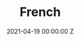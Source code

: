 ---
layout: simple
title: French
date: 2021-04-19 00:00:00 Z
description: "**POLITIQUE DE CONFIDENTIALITE DE TRIGGERISE**

La protection de vos données, de votre vie privée et de vos données à caractère personnel (telles que définies au paragraphe 1 de l&#39;article 4 du Règlement Général sur la Protection des Données (UE) 2016/679 (« RGPD »)) est très importante pour Triggerise Stitching et ses filiales : Triggerise Kenya Private Limited, l’antenne STriggerise Stichting Ethiopia, Triggerise India, Triggerise BV, Triggerise South Africa Pty Limited et Triggerise LABS Unipessoal Lda (ci-après « nous », « notre » ou « nos »). Il nous est primordial que nos clients (les « utilisateurs ») se sentent en sécurité lorsqu&#39;ils utilisent les services, produits et informations que nous fournissons par le biais de nos diverses plateformes. 


La présente politique définit les fondements sur lesquels les données à caractère personnel que nous collectons auprès de vous, ou que vous nous fournissez, seront traitées. Veuillez lire cette politique de confidentialité attentivement afin de comprendre les types de données que nous collectons auprès de vous, la manière dont nous les utilisons, les circonstances dans lesquelles nous les partagerons avec des tiers, ainsi que vos droits par rapport aux données à caractère personnel que vous nous fournissez. 


Lors de l&#39;utilisation de notre plateforme, de nos applications, de nos sites (les « Services »), il vous sera demandé d’accepter les pratiques décrites dans la présente politique et, le cas échéant, d’y donner votre consentement.


**SECTION 1 – QUI SOMMES NOUS**
La présente politique de confidentialité s&#39;applique au traitement des données par : Triggerise Stichting et ses filiales au Kenya, en Éthiopie, au Portugal, en Afrique du Sud et aux Pays-Bas. 
Les questions, commentaires et demandes concernant cette politique de confidentialité sont les bienvenus et doivent être adressés à :privacy@triggerise.org. Notre délégué à la protection des données est Admillo Ribeiro.


**SECTION 2 - APERÇU GÉNÉRAL DE COMMENT NOUS TRAITONS LES DONNÉES DANS LE CADRE DES SERVICES, PRODUITS ET INFORMATIONS FOURNIS** 
Les renseignements que vous nous fournissez. Il vous sera demandé de nous fournir des renseignements lorsque : 
- Vous remplirez des formulaires sur nos sites web, nos applications, nos actifs numériques (tels que Facebook Messenger, Twitter, Whatsapp, Instagram ou correspondrez avec
  nous par SMS, téléphone, e-mail ou autre ; 
- Vous vous inscrirez ou vous vous ferez inscrire pour utiliser nos services, produits ou offres, vous vous abonnerez
  à notre bulletin d&#39;information, à nos courriers électroniques promotionnels ou à d&#39;autres supports marketing ; 
- Vous utiliserez les services ou produits que vous recevrez par l&#39;intermédiaire de nos plateformes ; 
- Vous évaluerez les services ou produits que vous recevrez sur nos plateformes 
- Vous signalerez un problème concernant les services ou les produits que vous aurez reçus ; ou 
- Vous répondrez à toute enquête ou étude que nous utiliserons à des fins de recherche pour évaluer nos services ou améliorer la qualité des services que nous vous fournissons. 

Les renseignements que nous vous demanderons de fournir à ces fins peuvent inclure
votre sexe, votre date de naissance, votre numéro de téléphone, les produits ou services que vous aurez reçus, les adresses d’envoi d’un produit, d’un service ou d’informations, les récompenses échangées ou d&#39;autres informations nécessaires pour vérifier votre identité, par exemple une image de votre visage. 


**SECTION 3 - ACTIVITÉS SPÉCIFIQUES DE TRAITEMENT, TYPE ET FINALITÉ DE LEUR UTILISATION**


**3.1 LORSQUE VOUS UTILISEZ NOS SITES WEB** 
Types de données : adresse IP de l&#39;appareil demandeur, date et heure de l&#39;accès, nom et URL du fichier demandé, site web à partir duquel l&#39;accès est obtenu (« URL de référence »), navigateur utilisé
et, le cas échéant, système d&#39;exploitation de votre appareil et identité de votre fournisseur d&#39;accès. 

Utilisations de ces données : nous utilisons les données susmentionnées pour vous permettre d&#39;accéder à notre site web, pour
nous assurer que le site web peut établir une connexion Internet sans problème et qu&#39;il est facile à utiliser et pour analyser la sécurité et la stabilité du système, ainsi qu&#39;à des fins administratives supplémentaires. 

Justification de l&#39;utilisation : intérêts légitimes (article 6, paragraphe 1, point (f) du RGPD). Notre intérêt légitime se fonde sur les objectifs de collecte de données énumérés ci-dessus. Nous n&#39;utilisons pas les données collectées dans le but
de vous identifier. Vous n&#39;êtes pas obligée de fournir les données à caractère personnel susmentionnées. Toutefois, vous ne serez pas en mesure d&#39;accéder aux sites web si ces données à caractère personnel ne sont pas fournies. 

Durée de conservation : vos données sont supprimées après 14 jours, à moins qu&#39;un événement relatif à la sécurité ne se produise (par exemple, une attaque DDoS, ou attaque par déni de service). En cas d&#39;événement compromettant la sécurité, les fichiers journaux du serveur sont conservés jusqu&#39;à ce que l&#39;événement en question ait été éliminé et entièrement clarifié. 


**3.2 LORSQUE VOUS VOUS ENREGISTREZ OU VOUS VOUS INSCRIVEZ POUR RECEVOIR DES SERVICES OU DES PRODUITS SUR LES PLATEFORMESQUE NOUS GÉRONS** 
Types de données : le sexe, la date de naissance, l&#39;image de votre visage. Utilisations de ces données : nous utilisons les données susmentionnées pour vous fournir un compte utilisateur et l’accès aux services, produits et informations que nous fournissons par le biais de nos plateformes. Il n&#39;est pas possible d&#39;accéder à nos services si les données (non facultatives) ne sont pas fournies.

Justification de l&#39;utilisation : exécution du contrat (article 6 (1) (b) du RPDG / consentement (article 9 (2) (a) du RPDG). 
Durée de conservation : vos données sont supprimées ou anonymisées (et ne peuvent être associées à une personne physique particulière) lorsque vous demandez la suppression de votre compte. Si votre compte est inactif pendant plus de 12 mois, nous vous contacterons pour vérifier si vous souhaitez continuer à utiliser nos services. Si vous continuez à ne pas utiliser votre compte utilisateur pendant les 12 mois suivants, nous supprimerons votre compte et nous anonymiserons vos données (de sorte qu&#39;elles ne pourront pas être associées à une personne physique spécifique).


**3.3 LORSQUE VOUS RECEVEZ DES SERVICES, DES PRODUITS OU DES INFORMATIONS SUR LES PLATEFORMES QUE NOUS GÉRONS**
Types de données : le sexe, la date de naissance, l&#39;image de votre visage, le type de service, de produit ou d&#39;information que vous aurez reçu, l&#39;agent qui vous aura fourni le service ou le produit, la date à laquelle vous aurez reçu
le service, le produit ou l&#39;information, votre évaluation de la qualité des services, produits et informations que vous aurez reçus en échange de primes telles que des points de fidélité (« Tiko Miles ») et si oui, où vous avez échangé les primes/points de fidélité et combien de primes/points de fidélité vous avez dépensé.

Utilisations de ces données : nous utilisons les données ci-dessus pour vous permettre d&#39;accéder aux services, produits et informations que nous fournissons par le biais de nos plateformes. Nous utilisons également ces données pour améliorer la quantité et la qualité des services, produits et informations que vous recevez, pour vérifier et valider les services, produits et informations que vous avez reçus, pour rembourser les vendeurs et prestataires de services en contrepartie des services,produits et informations que vous avez reçus, pour vérifier votre éligibilité à accéder et à utiliser les services, produits et informations de nos plateformes, pour mettre en œuvre des interventions de recherche telles que des essais contrôlés randomisés, pour évaluer l&#39;efficacité des interventions de recherche, pour rendre compte aux bailleurs de fonds des services, produits ou informations fournis sur nos plateformes ; pour mener des recherches sur les utilisateurs et assurer un suivi avec vous sur la manière dont nous pouvons améliorer la qualité des services, produits et informations que vous avez reçus sur nos plateformes. Il est impossible d&#39;accéderà nos services, produits ou informations (non facultatifs) si ces renseignements ne sont pas fournis.

Justification de l&#39;utilisation : exécution du contrat (article 6 (1) (b) du RPDG / consentement (article 9 (2) (a) RPDG). Durée de conservation : vos données sont supprimées ou anonymisées (et ne peuvent être associées à une personne physique spécifique) lorsque vous demandez la suppression de votre compte.


**3.4 MARKETING DIRECT DES SERVICES, PRODUITS OU INFORMATIONS DISPONIBLES SUR LES PLATEFORMES QUE NOUS GÉRONS.** 
Types de données : le sexe, la date de naissance, l&#39;image de votre visage, le type de service, de produit ou d&#39;information
que vous avez reçu, la date à laquelle vous avez reçu le service, le produit ou l&#39;information, votre évaluation de la qualité des services, produits et informations que vous avez reçus, en échange de points de fidélité (« Tiko Miles ») auquel cas, où vous avez échangé les points de fidélité et combien de points de fidélité vous avez dépensé. 

Utilisations de ces données : nous utilisons les données susmentionnées pour promouvoir des services, des produits ou vous fournir des informations qui, selon nous, sont susceptibles de vous intéresser. Vous pouvez modifier vos paramètres-marketing  à tout moment (1) en envoyant le mot « STOP » à l&#39;un des numéros courts que vous avez utilisés pour vous inscrire à nos services, (2) en contactant et informant une mobilisatrice qui vous a aidée à vous inscrire sur notre plateforme, (3) en  nous appelant directement aux numéros partagés avec vous, (4) en tapant « Stop par message Whatsapp ou Facebook ou (5) en nous envoyant un e-mail. Justification de l&#39;utilisation : consentement (article 6, paragraphe 1, point (a) du RPDG).

Durée de conservation : Vos données sont supprimées ou anonymisées (et ne peuvent être associées à une personne physique spécifique) lorsque vous demandez la suppression de votre compte. 


**3.5 UTILISATION DES DONNÉES RELATIVES À VOTRE SANTÉ À DES FINS DE RECHERCHE ET DE STATISTIQUES**
Types de données : les enregistrements des produits ou services de santé que vous avez reçus de notre part, d&#39;autres données sanitaires que vous nous avez fournies directement ou indirectement pendant votre utilisation de nos produits ou services. Utilisations de ces données : nous traitons ces données pour mener des recherches sur l&#39;utilisation et la mise en œuvre des services et produits de santé sexuelle et reproductive et pour préparer des statistiques globales sur l&#39;utilisation géographique des produits, services ou informations de santé qui peuvent être mises en correspondance avec les informations démographiques que nous détenons sur vous. Lorsque ces données sont mises à la disposition du public, elles sont présentées sous forme de statistiques résumées et anonymes.

Justification de l&#39;utilisation : le traitement est nécessaire à des fins de recherche scientifique ou de statistiques et nous publions des statistiques anonymes et résumées à partir desquelles l&#39;identification d&#39;une personne physique spécifique est impossible (art. 9 (2) (j) DSGVO ; art. 27 (1) BDSG). Notre intérêt légitime par rapport au traitement des données à ces fins est de rendre compte à nos bailleurs de fonds et donateurs et aux rapports statutaires aux ministères de la santé et de soutenir les progrès effectués sur le plan de l&#39;accès universel aux soins de santé, ce qui est également dans l&#39;intérêt public. Vous pouvez, pour des raisons découlant de votre situation particulière, vous opposer à tout moment à un tel traitement en envoyant un courrier électronique à privacy@triggerise.org.

Durée de conservation : La durée de conservation de vos données sur la base desquelles nous créons les statistiques correspond à la période de traitement selon le point 3.2. Lorsque vous demandez la suppression d&#39;un cas spécifique ou si vous supprimez un cas dans l&#39;appli, les données de votre cas ne seront plus utilisées à cette fin. Les statistiques sont anonymes. 


**SECTION 4 - COOKIES ET SUIVI SUR NOS SITES WEB** 
Nos sites web utilisent ce que l&#39;on appelle des « cookies ». Les cookies sont des fichiers texte qui sont conservés dans le navigateur Internet ou par le navigateur Internet sur l&#39;appareil de l&#39;utilisateur (ordinateur, tablette ou téléphone). Nous utilisons le mot « cookies » pour désigner tous les outils qui collectent des données sur notre site Internet (par exemple, les adresses IP, le lieu et l&#39;heure de la visite des utilisateurs). Les données de l&#39;utilisateur collectées de cette manière sont pseudonymisées. Les données sont conservées séparément des autres données à caractère personnel de l&#39;utilisateur. Ce traitement s’effectue sur une base légale ou, si la loi l&#39;exige, si vous y consentez.


**SECTION 5 - OÙ CONSERVONS-NOUS VOS DONNÉES À CARACTÈRE PERSONNEL**
Les données à caractère personnel que nous collectons auprès de vous sont conservées dans l&#39;Union européenne sur les serveurs Cloud (Europe) d&#39;Amazon Web Services EMEA S.A.R.L. dont le siège social est au Luxembourg. Ces données peuvent toutefois être traitées par des sous-traitants secondaires opérant en dehors de l&#39;Espace économique européen (« EEE ») conformément à un accord de traitement des données si les exigences supplémentaires des art. 44 et suivants du RGPD pour le traitement dans les pays tiers sont conformes à un niveau de protection approprié dans le pays tiers et à des garanties appropriées en vertu de l&#39;art. 46 du RGPD (telles que certaines clauses standard de protection des données, ou des circonstances exceptionnelles en vertu de l&#39;art. 49 du RGPD).

Les informations sensibles entre votre navigateur et notre site web sont transférées sous forme cryptée à l&#39;aide du protocole de Sécurité de la couche de transport (Transport Layer Security, « TLS »). Lorsque vous transmettez des informations sensibles, vous devez toujours vous assurer que votre navigateur peut valider notre certificat.


**SECTION 6 - DIVULGATION DE VOS DONNÉES À CARACTÈRE PERSONNEL** Nous utilisons des prestataires de services techniques pour exploiter et maintenir nos services, qui agissent au titre de nos sous-traitants en vertu d’un accord de traitement des données. Les prestataires de services qui traitent des données à caractère personnel en notre nom en dehors de l&#39;EEE (soit dans les « pays tiers ») ne seront utilisés que si le destinataire a reçu une décision de la Commission européenne sur l&#39;adéquation ou des garanties appropriées ou adéquates pour ce pays tiers ou si une autre garantie appropriée permettant le transfert est disponible en vertu de la législation applicable. En outre, nous ne transférons pas vos données à caractère personnel à des tiers, sauf aux fins énumérées à la section 3 ci-dessus. 

Justification de l&#39;utilisation : la base juridique du transfert des données à caractère personnel au sous-traitant et du traitement par le sous-traitant est tributaire de la base juridique sur laquelle nous nous appuyons, en tant que responsables du traitement des données (voir la section 3 ci-dessus), si nous sommes tenus, en vertu des lois locales de la juridiction dans laquelle nous opérons ou nos affiliés opèrent, de divulguer ou de partager vos données à caractère personnel. 

Justification de l&#39;utilisation : obligation légale. Nous pouvons également partager vos données à caractère personnel avec des partenaires de recherche de confiance qui peuvent traiter les informations au nom de Triggerise aux fins énoncées dans le présente politique de confidentialité conformément aux accords de traitement des données appropriés qui assurent une protection complète de vos données à caractère personnel.


**SECTION 7 - COMBIEN DE TEMPS CONSERVONS-NOUS VOS DONNÉES À CARACTÈRE PERSONNEL** 
Nous conserverons les données susmentionnées aussi longtemps que cela sera nécessaire pour vous fournir les services, traiter les problèmes particuliers qui pourraient survenir ou, sinon, dans la mesure où cela est requis par la loi ou par tout organisme de réglementation compétent. Les périodes de conservation particulières pour les activités de traitement respectives sont détaillées dans la section 3 ci-dessus. 

Une fois votre compte résilié, nous supprimerons les données à caractère personnel relatives à votre compte dans un délai de 1 mois. 

Si vos données à caractère personnel sont utilisées à deux fins différentes, nous les conserverons jusqu&#39;à l&#39;expiration de la finalité dont la durée est la plus longue, mais nous cesserons de les utiliser pour la finalité dont la durée est la plus courte dès l&#39;expiration de cette dernière. 

Nous limitons l&#39;accès à vos données à caractère personnel aux personnes qui ont besoin de les utiliser pour une ou les fins pertinentes. Nos périodes de conservation se fondent sur des besoins commerciaux raisonnables, et vos données à caractère personnel qui ne sont plus nécessaires sont soit anonymisées (et les données anonymisées peuvent être conservées), soit détruites de manière sécurisée. 


**SECTION 8 - VOS DROITS**
En vertu du RGPD, vous disposez de différents droits en ce qui concerne vos données à caractère personnel (comme indiqué ci-dessous). Tous ces droits peuvent être exercés en nous contactant à l&#39;adresse privacy@triggerise.org. 

Droit de retirer votre consentement : vous avez le droit de retirer votre consentement à tout moment en nous en avisant par e-mail à l&#39;adresse suivante : privacy@triggerise.org ou en envoyant un SMS à l&#39;un des codes courts que nous utilisons dans les pays où nous opérons. En retirant votre consentement, la légalité du traitement fondé sur le consentement jusqu&#39;au moment du retrait ne sera pas affectée. 

Droit d&#39;opposition : vous disposez d&#39;un droit d&#39;opposition dans les conditions de l&#39;article 21 DSGVO. Vous trouverez ci-dessous des informations plus détaillées : 
- Droit d&#39;opposition lorsque le traitement est fondé sur des intérêts légitimes : au titre de personne concernée, vous avez le droit de vous opposer, pour des motifs liés à votre situation particulière, à tout moment au traitement de vos données à caractère personnel, qui est fondé sur l&#39;article 6 (1) (e) ou (f) du RGPD, y compris le profilage fondé sur ces dispositions. En cas d&#39;opposition liée à votre situation particulière, nous ne traiterons plus vos données à caractère personnel, à moins que nous puissions démontrer des motifs légitimes impérieux pour le traitement qui prévalent sur vos intérêts, droits et libertés ou pour la constatation, l&#39;exercice ou la défense de droits en justice. 

- Droit d&#39;opposition lorsque nous traitons vos données à caractère personnel à des fins statistiques : si nous traitons vos données à caractère personnel à des fins statistiques conformément à l&#39;art. 9 (2) (j) DSGVO, art. 27 (1) BDSG, vous avez le droit de vous opposer à ce traitement pour des raisons découlant de votre situation particulière. En cas d&#39;opposition, nous ne traiterons plus les données à caractère personnel concernées à cette fin, à moins que le traitement ne soit nécessaire à l&#39;exécution d&#39;une tâche d&#39;intérêt public, ou que l&#39;arrêt du traitement soit susceptible de rendre impossible ou de compromettre gravement la réalisation des objectifs statistiques et que la poursuite du traitement soit nécessaire à la réalisation des objectifs statistiques. 

- Droit d&#39;opposition au marketing direct : lorsque vos données à caractère personnel sont traitées à des fins de marketing direct, vous avez le droit de vous opposer à tout moment au traitement de vos données à caractère personnel à des fins de marketing direct, ce qui inclut le profilage dans la mesure où il est lié à ce marketing direct. Si vous vous opposez au traitement à des fins de marketing direct, nous ne traitons plus vos données à caractère personnel à ces fins. Pour exercer vos droits d&#39;opposition, vous pouvez nous contacter à tout moment en envoyant un courrier électronique à privacy@triggerise.org. 

Droit d&#39;être informé.e : au titre de personne concernée, vous avez le droit d&#39;obtenir l’accès et des informations conformément aux conditions prévues à l&#39;article 15 du RGPD. Cela signifie que vous avez le droit d&#39;obtenir une confirmation de notre part quant à savoir si nous traitons vos données à caractère personnel. Si tel est le cas, vous avez également le droit d&#39;obtenir l&#39;accès aux données à caractère personnel et aux informations énumérées à l&#39;article 15 (1) du RGPD. Cela inclut les informations concernant les finalités du traitement, les catégories de données à caractère personnel qui sont traitées et les destinataires ou catégories de destinataires auxquels les données à caractère personnel ont été ou seront divulguées.

Droit à l&#39;effacement / « droit à l’oubli » : au titre de personne concernée, vous disposez d&#39;un droit à l&#39;effacement (« droit à l&#39;oubli ») conformément aux conditions prévues à l&#39;article 17 du RGPD. Cela signifie que vous avez généralement le droit d&#39;obtenir de nous l&#39;effacement de vos données à caractère personnel et que nous sommes tenus d&#39;effacer vos données à caractère personnel sans retard excessif lorsqu&#39;une des raisons énumérées à l&#39;article 17 (1) du RGPD s&#39;applique. Vous pouvez le faire en supprimant votre compte à tout moment. Si nous avons rendu les données à caractère personnel publiques et que nous sommes obligés de les effacer, nous sommes également contraints, compte tenu des technologies disponibles et du coût de mise en œuvre, de prendre des mesures raisonnables, y compris des mesures techniques, pour informer les responsables du
traitement qui traitent les données à caractère personnel que vous avez demandé l&#39;effacement par ces responsables du traitement de tout lien vers ces données à caractère personnel ou de toute copie ou réplication de celles-ci (article 17 (2) du RGPD. Le droit à l&#39;effacement (« droit à l&#39;oubli ») ne s&#39;applique pas par exception si le traitement est nécessaire pour l&#39;une des raisons énumérées à l&#39;article 17 (3) du RGPD. Cela peut être le cas, par exemple, si le traitement est nécessaire au respect d&#39;une obligation légale ou à la constatation, l&#39;exercice ou la défense de droits en justice (article 17 (3) (b) et (e) du RGPD). 

Droit à la restriction du traitement : au titre de personne concernée, vous avez un droit à la restriction du traitement dans les conditions prévues à l&#39;article 18 du RGPD. Cela signifie que vous avez le droit d&#39;obtenir de notre part la restriction du traitement si l&#39;une des conditions prévues à l&#39;article 18 (1) du RGPD s&#39;applique. Cela peut être le cas, par exemple, si vous contestez l&#39;exactitude des données à caractère personnel. Dans ce cas, la restriction du traitement dure pendant une période qui nous permet de vérifier l&#39;exactitude des données à caractère personnel (article 18 (1) (a) du RGPD). La restriction signifie que les données à caractère personnel conservées sont marquées dans le but de limiter leur traitement futur (article 4 n° 3 du RGPD). 

Droit à la portabilité des données : au titre de personne concernée, vous avez un droit à la portabilité des données dans les conditions prévues à l&#39;article 20 du RGPD. Cela signifie que vous avez généralement le droit de recevoir les données à caractère personnel vous concernant que vous nous avez fournies dans un format structuré, couramment utilisé et lisible par machine et de transmettre ces données à un autre responsable du traitement sans entrave de notre part si le traitement est fondé sur le consentement conformément à l&#39;article 6 (1) (a) ou à l&#39;article 9 (2) du RGPD ou en vertu d’un contrat conformément à l&#39;article 6 (1) (a) du RGPD et que le traitement s’effectue par moyens automatisés (article 20 (1) du RGPD). Dans le cadre de l&#39;exercice de votre droit à la portabilité des données, vous avez également généralement le droit de faire transmettre vos données à caractère personnel directement de notre part à un autre responsable du traitement si cela est techniquement possible (article 20 (2) du RGPD). 

Droit de rectification : au titre de personne concernée, vous avez le droit de rectification dans les conditions prévues à l&#39;article 16 du RGPD. Cela signifie notamment que vous avez le droit de recevoir de notre part, sans retard excessif, la rectification des inexactitudes dans vos données à caractère personnel et le complément des données à caractère personnel incomplètes. 

Droit de porter plainte : au titre de personne concernée, vous avez le droit de déposer une plainte auprès d&#39;une autorité de contrôle dans les conditions prévues à l&#39;article 77 du RGPD. Pour nous, l’autorité de contrôle responsable est xxxx). Le fait de nous demander de cesser de traiter vos données à caractère personnel ou de les supprimer signifiera probablement que vous ne pourrez plus utiliser les services, produits ou informations fournis sur nos plateformes ou au moins les aspects des services, produits ou informations qui nécessitent le traitement des types de données à caractère personnel que vous nous avez demandé de supprimer, ce qui peut avoir pour conséquence que vous ne pourrez plus utiliser lesdits services, produits ou informations. 


**SECTION 9 - MODIFICATIONS DE LA PRÉSENTE POLITIQUE** 
Toute modification que nous apporterons à l&#39;avenir à notre politique de confidentialité sera publiée sur cette page et, le cas échéant, vous sera notifiée par SMS, e-mail ou autres supports. Nous vous encourageons donc à la consulter de temps en temps pour rester informé.e de la manière dont nous traitons vos données."
---